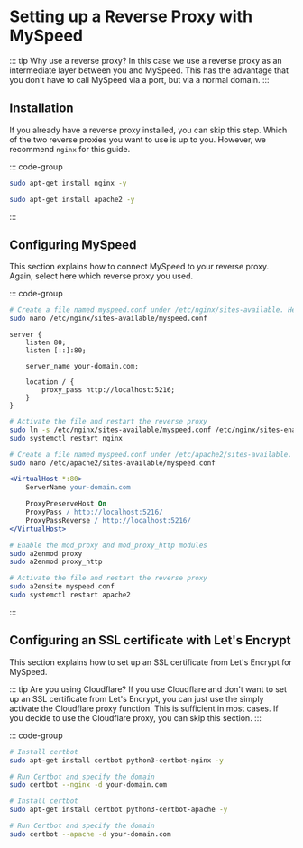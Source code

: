 # Setting up a Reverse Proxy with MySpeed

::: tip Why use a reverse proxy?
In this case we use a reverse proxy as an intermediate layer between you and MySpeed.
This has the advantage that you don't have to call MySpeed via a port, but via a normal domain.
:::

## Installation

If you already have a reverse proxy installed, you can skip this step. Which of the two reverse proxies you want to use
is up to you. However, we recommend `nginx` for this guide.

::: code-group

```sh [nginx]
sudo apt-get install nginx -y
```

```sh [apache]
sudo apt-get install apache2 -y
```

:::

## Configuring MySpeed

This section explains how to connect MySpeed to your reverse proxy. Again, select here which reverse proxy you used.

::: code-group

```sh [nginx]
# Create a file named myspeed.conf under /etc/nginx/sites-available. Here we use nano
sudo nano /etc/nginx/sites-available/myspeed.conf
```

```nginx [myspeed.conf]
server {
    listen 80;
    listen [::]:80;

    server_name your-domain.com;

    location / {
        proxy_pass http://localhost:5216;
    }
}
```

```sh [nginx]
# Activate the file and restart the reverse proxy
sudo ln -s /etc/nginx/sites-available/myspeed.conf /etc/nginx/sites-enabled/myspeed.conf
sudo systemctl restart nginx
```

```sh [apache]
# Create a file named myspeed.conf under /etc/apache2/sites-available. Here we use nano
sudo nano /etc/apache2/sites-available/myspeed.conf
```

```apache [myspeed.conf]
<VirtualHost *:80>
    ServerName your-domain.com

    ProxyPreserveHost On
    ProxyPass / http://localhost:5216/
    ProxyPassReverse / http://localhost:5216/
</VirtualHost>
```

```sh [apache]
# Enable the mod_proxy and mod_proxy_http modules
sudo a2enmod proxy
sudo a2enmod proxy_http

# Activate the file and restart the reverse proxy
sudo a2ensite myspeed.conf
sudo systemctl restart apache2
```

:::

## Configuring an SSL certificate with Let's Encrypt

This section explains how to set up an SSL certificate from Let's Encrypt for MySpeed.

::: tip Are you using Cloudflare?
If you use Cloudflare and don't want to set up an SSL certificate from Let's Encrypt, you can just use the simply
activate the Cloudflare proxy function. This is sufficient in most cases. If you decide to use the Cloudflare proxy, you
can skip this section.
:::

::: code-group

```sh [nginx]
# Install certbot
sudo apt-get install certbot python3-certbot-nginx -y

# Run Certbot and specify the domain
sudo certbot --nginx -d your-domain.com
```

```sh [apache]
# Install certbot
sudo apt-get install certbot python3-certbot-apache -y

# Run Certbot and specify the domain
sudo certbot --apache -d your-domain.com
```